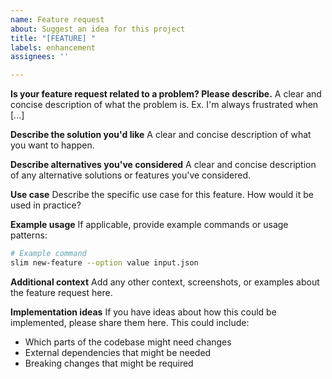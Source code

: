 ```yaml
---
name: Feature request
about: Suggest an idea for this project
title: "[FEATURE] "
labels: enhancement
assignees: ''

---
```


**Is your feature request related to a problem? Please describe.**
A clear and concise description of what the problem is. Ex. I'm always frustrated when [...]

**Describe the solution you'd like**
A clear and concise description of what you want to happen.

**Describe alternatives you've considered**
A clear and concise description of any alternative solutions or features you've considered.

**Use case**
Describe the specific use case for this feature. How would it be used in practice?

**Example usage**
If applicable, provide example commands or usage patterns:

```bash
# Example command
slim new-feature --option value input.json
```

**Additional context**
Add any other context, screenshots, or examples about the feature request here.

**Implementation ideas**
If you have ideas about how this could be implemented, please share them here. This could include:
- Which parts of the codebase might need changes
- External dependencies that might be needed
- Breaking changes that might be required
